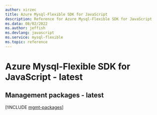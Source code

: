 ```yaml
---
author: xirzec
title: Azure Mysql-Flexible SDK for JavaScript
description: Reference for Azure Mysql-Flexible SDK for JavaScript
ms.data: 08/02/2022
ms.author: jeffish
ms.devlang: javascript
ms.service: mysql-flexible
ms.topic: reference
---
```

# Azure Mysql-Flexible SDK for JavaScript - latest

## Management packages - latest
[!INCLUDE [mgmt-packages](mysql-flexible-mgmt-index.md)]